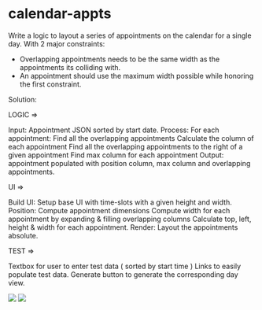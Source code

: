 calendar-appts
==============

Write a logic to layout a series of appointments on the calendar for a single day.
With 2 major constraints:
- Overlapping appointments needs to be the same width as the appointments its colliding with.
- An appointment should use the maximum width possible while honoring the first constraint.

Solution:

LOGIC =>

Input: Appointment JSON sorted by start date.
Process: For each appointment:
Find all the overlapping appointments
Calculate the column of each appointment
Find all the overlapping appointments to the right of a given appointment
Find max column for each appointment
Output: appointment populated with position column, max column and overlapping appointments.


UI =>

Build UI: Setup base UI with time-slots with a given height and width.
Position: Compute appointment dimensions
Compute width for each appointment by expanding & filling overlapping columns
Calculate top, left, height & width for each appointment.
Render: Layout the appointments absolute.


TEST =>

Textbox for user to enter test data ( sorted by start time )
Links to easily populate test data.
Generate button to generate the corresponding day view.

<img src="http://www.rajeshsegu.com/wp-content/uploads/2012/07/Calendar_Screenshot.png"/>
<img src="http://www.rajeshsegu.com/wp-content/uploads/2012/07/Calendar_Test.png"/>
 


